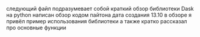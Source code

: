 следующий файл подразумевает собой краткий обзор библиотеки Dask на python 
написан обзор кодом пайтона
дата создания 13.10
в обзоре я привёл пример использования библиотеки а также кратко рассказал про основные функции

